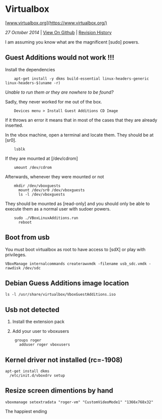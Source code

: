 <h1 class="header">Virtualbox</h1>

[www.virtualbox.org](https://www.virtualbox.org/)

*27 October 2014* | [View On Github](https://github.com/sevaivanov/kedfilms/blob/master/frontend/static/frontend/md/quick-tips/virtualbox.md#virtualbox) | [Revision History](https://github.com/sevaivanov/kedfilms/commits/master/frontend/static/frontend/md/quick-tips/virtualbox.md)

 I am assuming you know what are the magnificent [sudo] powers.

## Guest Additions would not work !!!

Install the dependencies

        apt-get install -y dkms build-essential linux-headers-generic linux-headers-$(uname -r)

*Unable to run them or they are nowhere to be found?*

Sadly, they never worked for me out of the box.

        Devices menu > Install Guest Additions CD Image

If it throws an error it means that in most of the cases that they are already inserted.

In the vbox machine, open a terminal and locate them. They should be at [sr0].

        lsblk

If they are mounted at [/dev/cdrom]

        umount /dev/cdrom

Afterwards, whenever they were mounted or not

        mkdir /dev/vboxguests
          mount /dev/sr0 /dev/vboxguests
          ls -l /dev/vboxguests

They should be mounted as [read-only] and you should only be able to execute them as a normal user with sudoer powers.

        sudo ./VBoxLinuxAdditions.run
          reboot

## Boot from usb

You must boot virtualbox as root to have access to [sdX] or play with privileges.

	VBoxManage internalcommands createrawvmdk -filename usb_sdc.vmdk -rawdisk /dev/sdc


## Debian Guess Additions image location

	ls -l /usr/share/virtualbox/VboxGuestAdditions.iso


## Usb not detected

1. Install the extension pack
2. Add your user to vboxusers

		groups roger
		  adduser roger vboxusers


## Kernel driver not installed (rc=-1908)

	apt-get install dkms
	  /etc/init.d/vboxdrv setup


## Resize screen dimentions by hand

	vboxmanage setextradata "roger-vm" "CustomVideoMode1" "1366x768x32"

<p class="footer">The happiest ending</p>
